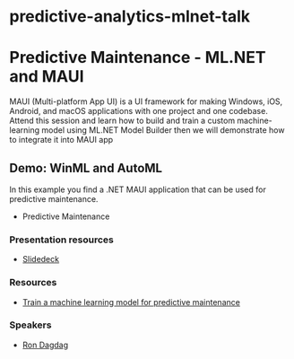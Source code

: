 # predictive-analytics-mlnet-talk

# Predictive Maintenance - ML.NET and MAUI

MAUI (Multi-platform App UI) is a UI framework for making Windows, iOS, Android, and macOS applications with one project and one codebase. Attend this session and learn how to build and train a custom machine-learning model using ML.NET Model Builder then we will demonstrate how to integrate it into MAUI app

## Demo: WinML and AutoML
In this example you find a .NET MAUI application that can be used for predictive maintenance.

- Predictive Maintenance
  
### Presentation resources
- [Slidedeck](https://speakerdeck.com/rondagdag/predictive-maintenance-ml-dot-net-and-maui)

### Resources
- [Train a machine learning model for predictive maintenance](https://learn.microsoft.com/en-us/training/modules/predictive-maintenance-model-builder/)

### Speakers
- [Ron Dagdag](https://www.dagdag.net)

